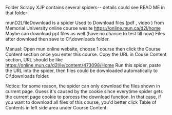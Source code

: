 Folder Scrapy XJP contains several spiders-- details could see READ ME in that folder

munD2LfileDownload is a spider Used to Download files (pdf , video ) from Memorial University online course wesite https://online.mun.ca/d2l/home
Maybe can download ppt files as well (have no chance to test till now)
Files after download then save to C:\downloads folder.

Manual:
Open mun online website, choose 1 course then click the Course Content section once you enter this course.
Copy the URL in Couse Content section, URL should be like https://online.mun.ca/d2l/le/content/473098/Home
Run this spider, paste the URL into the spider, then files could be downloaded automatically to C:\downloads folder.

Notice: for some reason, the spider can only download the files shown in current page. Guess it's caused by the cookie since everytime spider gets the current page cookie to porcess the download function.
In that case, if you want to download all files of this course, you'd better click Table of Contents in left side area under Course Content.
